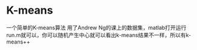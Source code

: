 # K-means
一个简单的K-means算法
用了Andrew Ng的课上的数据集，matlab打开运行run.m就可以，你可以随机产生中心就可以看出k-means结果不一样，所以有k-means++
